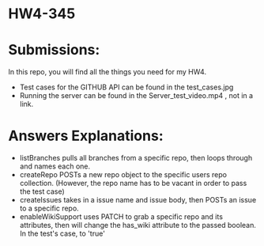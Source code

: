 # HW4-345

# Submissions:
In this repo, you will find all the things you need for my HW4.
 - Test cases for the GITHUB API can be found in the test_cases.jpg
 - Running the server can be found in the Server_test_video.mp4 , not in a link.
 
# Answers Explanations:
 - listBranches pulls all branches from a specific repo, then loops through and names each one.
 - createRepo POSTs a new repo object to the specific users repo collection. (However, the repo name has to be vacant in order to pass the test case)
 - createIssues takes in a issue name and issue body, then POSTs an issue to a specific repo.
 - enableWikiSupport uses PATCH to grab a specific repo and its attributes, then will change the has_wiki attribute to the passed boolean. In the test's case, to 'true'
